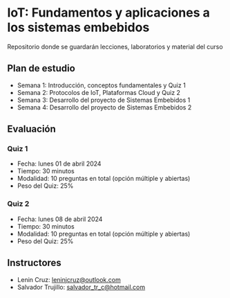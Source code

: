 # IoT: Fundamentos y aplicaciones a los sistemas embebidos

Repositorio donde se guardarán lecciones, laboratorios y material del curso

## Plan de estudio​

- Semana 1: Introducción, conceptos fundamentales y Quiz 1​
- Semana 2: Protocolos de IoT, Plataformas Cloud y Quiz 2​
- Semana 3: Desarrollo del proyecto de Sistemas Embebidos 1​
- Semana 4: Desarrollo del proyecto de Sistemas Embebidos 2

## Evaluación

### Quiz 1 
- Fecha: lunes 01 de abril 2024
- Tiempo: 30 minutos
- Modalidad: 10 preguntas en total (opción múltiple y abiertas)
- Peso del Quiz: 25%

### Quiz 2
- Fecha: lunes 08 de abril 2024
- Tiempo: 30 minutos
- Modalidad: 10 preguntas en total (opción múltiple y abiertas)
- Peso del Quiz: 25%

## Instructores
- Lenin Cruz: leninjcruz@outlook.com
- Salvador Trujillo: salvador_tr_c@hotmail.com
 
